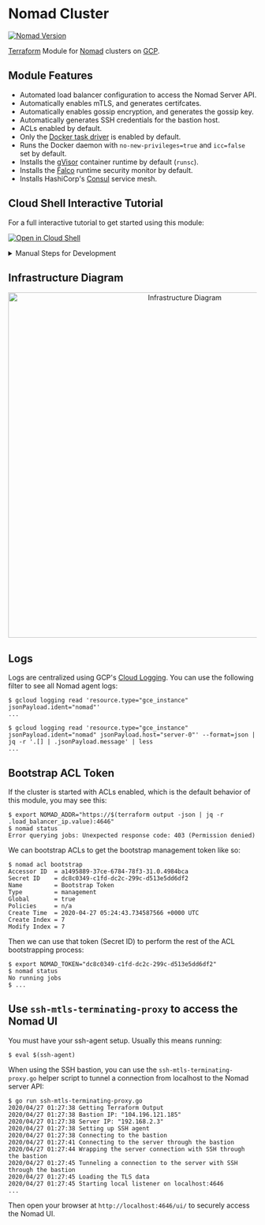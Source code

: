 # Nomad Cluster

[![Nomad Version](https://img.shields.io/badge/Nomad%20Version-1.0.4-brightgreen.svg)](https://www.nomadproject.io/downloads)

[Terraform](https://www.terraform.io/) Module for [Nomad](https://nomadproject.io/) clusters on [GCP](https://cloud.google.com/).

## Module Features

* Automated load balancer configuration to access the Nomad Server API.
* Automatically enables mTLS, and generates certifcates.
* Automatically enables gossip encryption, and generates the gossip key.
* Automatically generates SSH credentials for the bastion host.
* ACLs enabled by default.
* Only the [Docker task driver](https://www.nomadproject.io/docs/drivers/docker) is enabled by default.
* Runs the Docker daemon with `no-new-privileges=true` and `icc=false` set by default.
* Installs the [gVisor](https://gvisor.dev/) container runtime by default (`runsc`).
* Installs the [Falco](https://falco.org/) runtime security monitor by default.
* Installs HashiCorp's [Consul](https://www.consul.io/) service mesh.

## Cloud Shell Interactive Tutorial

For a full interactive tutorial to get started using this module:

[![Open in Cloud Shell](https://gstatic.com/cloudssh/images/open-btn.svg)](https://ssh.cloud.google.com/cloudshell/editor?cloudshell_git_repo=https%3A%2F%2Fgithub.com%2Fpicatz%2Fterraform-google-nomad&cloudshell_print=cloud-shell%2Fprint.txt&cloudshell_tutorial=cloud-shell%2Fsteps.md&shellonly=true)

<details><summary>Manual Steps for Development</summary>
<p>

## Bootstrap a brand new GCP project using [`gcloud`](https://cloud.google.com/sdk/gcloud)

Bootstrap a new GCP using the `setup_gcp.sh` shell script:

```console
$ bash setup_gcp.sh $YOUR_PROJECT_NAME
...
```

It will automatically create, link the billing account, and enable the compute API in GCP.

### Set Environment Variables

Using your GCP project name and new created `account.json` Terraform service account file from the previous step:

```console
$ export GOOGLE_APPLICATION_CREDENTIALS=$(realpath account.json)
$ export GOOGLE_PROJECT="$YOUR_PROJECT_NAME"
```

## Build the Bastion/Server/Client Images with Packer

```console
$ cd packer
$ packer build template.json
...
```

## Build Infrastructure

```console
$ terraform plan -var="project=$GOOGLE_PROJECT" -var="credentials=$GOOGLE_APPLICATION_CREDENTIALS"
...
$ terraform apply -var="project=$GOOGLE_PROJECT" -var="credentials=$GOOGLE_APPLICATION_CREDENTIALS"
...
```

</p>
</details>

## Infrastructure Diagram

<p align="center">
    <img alt="Infrastructure Diagram" src="https://raw.githubusercontent.com/picatz/terraform-google-nomad/master/diagram.png" height="700"/>
</p>

## Logs

Logs are centralized using GCP's [Cloud Logging](https://cloud.google.com/logging). You can use the following filter to see all Nomad agent logs:

```console
$ gcloud logging read 'resource.type="gce_instance" jsonPayload.ident="nomad"'
...
```

```console
$ gcloud logging read 'resource.type="gce_instance" jsonPayload.ident="nomad" jsonPayload.host="server-0"' --format=json | jq -r '.[] | .jsonPayload.message' | less
...
```

## Bootstrap ACL Token

If the cluster is started with ACLs enabled, which is the default behavior of this module, you may see this:

```console
$ export NOMAD_ADDR="https://$(terraform output -json | jq -r .load_balancer_ip.value):4646"
$ nomad status
Error querying jobs: Unexpected response code: 403 (Permission denied)
```

We can bootstrap ACLs to get the bootstrap management token like so:

```console
$ nomad acl bootstrap
Accessor ID  = a1495889-37ce-6784-78f3-31.0.4984bca
Secret ID    = dc8c0349-c1fd-dc2c-299c-d513e5dd6df2
Name         = Bootstrap Token
Type         = management
Global       = true
Policies     = n/a
Create Time  = 2020-04-27 05:24:43.734587566 +0000 UTC
Create Index = 7
Modify Index = 7
```

Then we can use that token (Secret ID) to perform the rest of the ACL bootstrapping process:

```console
$ export NOMAD_TOKEN="dc8c0349-c1fd-dc2c-299c-d513e5dd6df2"
$ nomad status
No running jobs
$ ...
```

## Use `ssh-mtls-terminating-proxy` to access the Nomad UI

You must have your ssh-agent setup.  Usually this means running:

```console
$ eval $(ssh-agent)
```

When using the SSH bastion, you can use the `ssh-mtls-terminating-proxy.go` helper script to tunnel a connection from localhost to the Nomad server API:

```console
$ go run ssh-mtls-terminating-proxy.go
2020/04/27 01:27:38 Getting Terraform Output
2020/04/27 01:27:38 Bastion IP: "104.196.121.185"
2020/04/27 01:27:38 Server IP: "192.168.2.3"
2020/04/27 01:27:38 Setting up SSH agent
2020/04/27 01:27:38 Connecting to the bastion
2020/04/27 01:27:41 Connecting to the server through the bastion
2020/04/27 01:27:44 Wrapping the server connection with SSH through the bastion
2020/04/27 01:27:45 Tunneling a connection to the server with SSH through the bastion
2020/04/27 01:27:45 Loading the TLS data
2020/04/27 01:27:45 Starting local listener on localhost:4646
...
```

Then open your browser at `http://localhost:4646/ui/` to securely access the Nomad UI.
